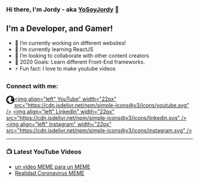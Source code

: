 ### Hi there, I'm Jordy - aka [YoSoyJordy][website] 👋

<!-- [![Twitter Follow](https://img.shields.io/twitter/follow/codeSTACKr?color=1DA1F2&logo=twitter&style=for-the-badge)](https://twitter.com/intent/follow?original_referer=https%3A%2F%2Fgithub.com%2FcodeSTACKr&screen_name=codeSTACKr) -->

## I'm a Developer, and Gamer!

- 🔭 I’m currently working on different websites!
- 🌱 I’m currently learning ReactJS
- 👯 I’m looking to collaborate with other content creators
- 🥅 2020 Goals: Learn different Front-End frameworks.
- ⚡ Fun fact: I love to make youtube videos

### Connect with me:

[<img align="left" width="22px" src="https://raw.githubusercontent.com/iconic/open-iconic/master/svg/globe.svg" />][website]
[<img align="left" YouTube" width="22px" src="https://cdn.jsdelivr.net/npm/simple-icons@v3/icons/youtube.svg" />][youtube]
[<img align="left"  LinkedIn" width="22px" src="https://cdn.jsdelivr.net/npm/simple-icons@v3/icons/linkedin.svg" />][linkedin]
[<img align="left" Instagram" width="22px" src="https://cdn.jsdelivr.net/npm/simple-icons@v3/icons/instagram.svg" />][instagram]

---

### 📺 Latest YouTube Videos

<!-- YOUTUBE:START -->

- [un video MEME para un MEME](https://www.youtube.com/watch?v=L5sGeofeV7g)
- [Realidad Coronavirus MEME](https://www.youtube.com/watch?v=Jl9QTNSyHiw&t=32ss)

<!-- YOUTUBE:END -->

<!-- ➡️ [more videos...](https://www.youtube.com/channel/UCeBZIcKSvmxRKV7uZDpU-yw) -->

[website]: https://yosoyjordy.github.io
[youtube]: https://www.youtube.com/channel/UCeBZIcKSvmxRKV7uZDpU-yw
[instagram]: https://instagram.com/yosoyjordy
[linkedin]: https://linkedin.com/in/yosoyjordy
